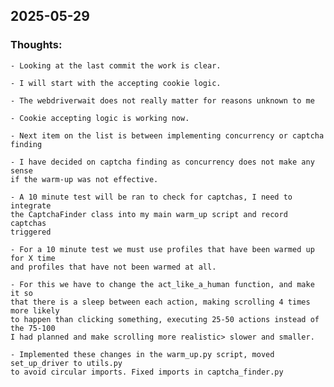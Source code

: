 ## 2025-05-29
### Thoughts:
    - Looking at the last commit the work is clear.

    - I will start with the accepting cookie logic.
    
    - The webdriverwait does not really matter for reasons unknown to me
    
    - Cookie accepting logic is working now.
    
    - Next item on the list is between implementing concurrency or captcha finding 
    
    - I have decided on captcha finding as concurrency does not make any sense
    if the warm-up was not effective.
    
    - A 10 minute test will be ran to check for captchas, I need to integrate
    the CaptchaFinder class into my main warm_up script and record captchas
    triggered
    
    - For a 10 minute test we must use profiles that have been warmed up for X time
    and profiles that have not been warmed at all.
    
    - For this we have to change the act_like_a_human function, and make it so
    that there is a sleep between each action, making scrolling 4 times more likely
    to happen than clicking something, executing 25-50 actions instead of the 75-100
    I had planned and make scrolling more realistic> slower and smaller.

    - Implemented these changes in the warm_up.py script, moved set_up_driver to utils.py
    to avoid circular imports. Fixed imports in captcha_finder.py